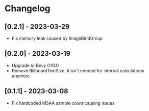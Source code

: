 # Changelog

## [0.2.1] - 2023-03-29
- Fix memory leak caused by ImageBindGroup

## [0.2.0] - 2023-03-19
- Upgrade to Bevy 0.10.0
- Remove BillboardTextSize, it isn't needed for internal calculations anymore

## [0.1.1] - 2023-03-08
- Fix hardcoded MSAA sample count causing issues